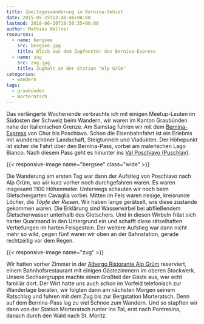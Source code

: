 ```yaml
---
title: Zweitageswanderung im Bernina-Gebiet
date: 2015-05-25T13:48:46+00:00
lastmod: 2018-06-30T19:50:35+00:00
author: Mathias Wellner
resources:
  - name: bergsee
    src: bergsee.jpg
    title: Blick aus dem Zugfenster des Bernina-Express
  - name: zug
    src: zug.jpg
    title: Zughalt an der Station "Alp Grüm"
categories:
  - wandern
tags:
  - graubünden
  - morteratsch
---
```

Das verlängerte Wochenende verbrachte ich mit einigen Meetup-Leuten im Südosten der Schweiz beim Wandern, wir waren im Kanton Graubünden nahe der italienischen Grenze. Am Samstag fuhren wir mit dem <a href="https://www.rhb.ch/de/panoramazuege/bernina-express" title="Bernina-Express" target="_blank">Bernina-Express</a> von Chur bis Poschiavo. Schon die Eisenbahnfahrt ist ein Erlebnis mit wunderschöner Landschaft, Steigtunneln und Viadukten. Der Höhepunkt ist sicher die Fahrt über den Bernina-Pass, vorbei am malerischen Lago Bianco. Nach diesem Pass geht es hinunter ins <a href="https://de.wikipedia.org/wiki/Puschlav" title="Puschlav" target="_blank">Val Poschiavo (Puschlav)</a>. 
<!--more-->

{{< responsive-image name="bergsee" class="wide" >}}

Die Wanderung am ersten Tag war dann der Aufstieg von Poschiavo nach Alp Grüm, wo wir kurz vorher noch durchgefahren waren. Es waren insgesamt 1100 Höhenmeter. Unterwegs schauten wir noch beim Gletschergarten Cavaglia vorbei. Mitten im Fels waren riesige, kreisrunde Löcher, die _Töpfe der Riesen_. Wir haben lange gerätselt, wie diese zustande gekommen waren. Die Erklärung sind Wasserwirbel bei abfließendem Gletscherwasser unterhalb des Gletschers. Und in diesen Wirbeln fräst sich harter Quarzsand in den Untergrund ein und schafft diese rätselhaften Vertiefungen im harten Felsgestein. Der weitere Aufstieg war dann nicht mehr so wild, gegen fünf waren wir oben an der Bahnstation, gerade rechtzeitig vor dem Regen. 

{{< responsive-image name="zug" >}}

Wir hatten vorher Zimmer in der <a href="http://www.daprimo.com/" title="Da Primo" target="_blank">Albergo Ristorante Alp Grüm</a> reserviert, einem Bahnhofsrestaurant mit einigen Gästezimmern im oberen Stockwerk. Unsere Sechsergruppe machte einen Großteil der Gäste aus, war echt familiär dort. Der Wirt hatte uns auch schon im Vorfeld telefonisch zur Wanderlage beraten, wir folgten dann am nächsten Morgen seinem Ratschlag und fuhren mit dem Zug bis zur Bergstation Morteratsch. Denn auf dem Bernina-Pass lag zu viel Schnee zum Wandern. Und so stapften wir dann von der Station Morteratsch runter ins Tal, erst nach Pontresina, danach durch den Wald nach St. Moritz. 
